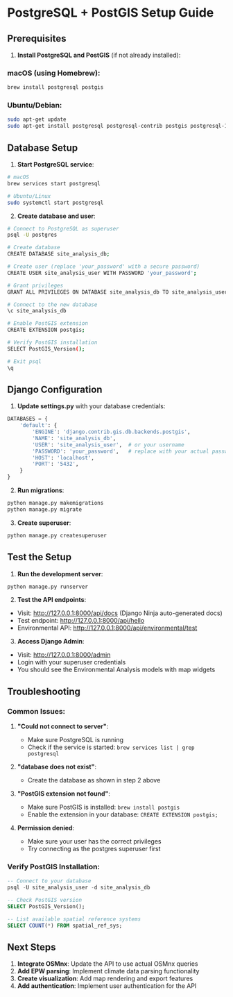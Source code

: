 # PostgreSQL + PostGIS Setup Guide

## Prerequisites

1. **Install PostgreSQL and PostGIS** (if not already installed):

### macOS (using Homebrew):
```bash
brew install postgresql postgis
```

### Ubuntu/Debian:
```bash
sudo apt-get update
sudo apt-get install postgresql postgresql-contrib postgis postgresql-15-postgis-3
```

## Database Setup

1. **Start PostgreSQL service**:
```bash
# macOS
brew services start postgresql

# Ubuntu/Linux
sudo systemctl start postgresql
```

2. **Create database and user**:
```bash
# Connect to PostgreSQL as superuser
psql -U postgres

# Create database
CREATE DATABASE site_analysis_db;

# Create user (replace 'your_password' with a secure password)
CREATE USER site_analysis_user WITH PASSWORD 'your_password';

# Grant privileges
GRANT ALL PRIVILEGES ON DATABASE site_analysis_db TO site_analysis_user;

# Connect to the new database
\c site_analysis_db

# Enable PostGIS extension
CREATE EXTENSION postgis;

# Verify PostGIS installation
SELECT PostGIS_Version();

# Exit psql
\q
```

## Django Configuration

1. **Update settings.py** with your database credentials:
```python
DATABASES = {
    'default': {
        'ENGINE': 'django.contrib.gis.db.backends.postgis',
        'NAME': 'site_analysis_db',
        'USER': 'site_analysis_user',  # or your username
        'PASSWORD': 'your_password',   # replace with your actual password
        'HOST': 'localhost',
        'PORT': '5432',
    }
}
```

2. **Run migrations**:
```bash
python manage.py makemigrations
python manage.py migrate
```

3. **Create superuser**:
```bash
python manage.py createsuperuser
```

## Test the Setup

1. **Run the development server**:
```bash
python manage.py runserver
```

2. **Test the API endpoints**:
- Visit: http://127.0.0.1:8000/api/docs (Django Ninja auto-generated docs)
- Test endpoint: http://127.0.0.1:8000/api/hello
- Environmental API: http://127.0.0.1:8000/api/environmental/test

3. **Access Django Admin**:
- Visit: http://127.0.0.1:8000/admin
- Login with your superuser credentials
- You should see the Environmental Analysis models with map widgets

## Troubleshooting

### Common Issues:

1. **"Could not connect to server"**:
   - Make sure PostgreSQL is running
   - Check if the service is started: `brew services list | grep postgresql`

2. **"database does not exist"**:
   - Create the database as shown in step 2 above

3. **"PostGIS extension not found"**:
   - Make sure PostGIS is installed: `brew install postgis`
   - Enable the extension in your database: `CREATE EXTENSION postgis;`

4. **Permission denied**:
   - Make sure your user has the correct privileges
   - Try connecting as the postgres superuser first

### Verify PostGIS Installation:
```sql
-- Connect to your database
psql -U site_analysis_user -d site_analysis_db

-- Check PostGIS version
SELECT PostGIS_Version();

-- List available spatial reference systems
SELECT COUNT(*) FROM spatial_ref_sys;
```

## Next Steps

1. **Integrate OSMnx**: Update the API to use actual OSMnx queries
2. **Add EPW parsing**: Implement climate data parsing functionality
3. **Create visualization**: Add map rendering and export features
4. **Add authentication**: Implement user authentication for the API
